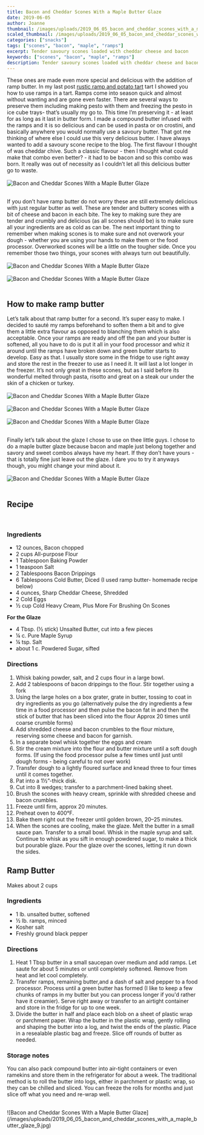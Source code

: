 ```yaml
---
title: Bacon and Cheddar Scones With a Maple Butter Glaze
date: 2019-06-05
author: Joanne
thumbnail: /images/uploads/2019_06_05_bacon_and_cheddar_scones_with_a_maple_butter_glaze_1.jpg
scaled_thumbnail: /images/uploads/2019_06_05_bacon_and_cheddar_scones_with_a_maple_butter_glaze_0.jpg
categories: ["snacks"]
tags: ["scones", "bacon", "maple", "ramps"]
excerpt: Tender savoury scones loaded with cheddar cheese and bacon
keywords: ["scones", "bacon", "maple", "ramps"]
description: Tender savoury scones loaded with cheddar cheese and bacon
---
```


These ones are made even more special and delicious with the addition of ramp butter. In my last post [rustic ramp and potato tart](https://www.oliveandmango.com/rustic-ramp-and-potato-tart/) tart I showed you how to use ramps in a tart. Ramps come into season quick and almost without wanting and are gone even faster. There are several ways to preserve them including making pesto with them and freezing the pesto in ice cube trays- that’s usually my go to. This time I’m preserving it - at least for as long as it last in butter form. I made a compound butter infused with the ramps and it is so delicious and can be used in pasta or on crostini, and basically anywhere you would normally use a savoury butter. That got me thinking of where else I could use this very delicious butter.  I have always wanted to add a savoury scone recipe to the blog. The first flavour I thought of was cheddar chive. Such a classic flavour - then I thought what could make that combo even better? - it had to be bacon and so this combo was born. It really was out of necessity as I couldn’t let all this delicious butter go to waste. 
</br>
</br>
![Bacon and Cheddar Scones With a Maple Butter Glaze](/images/uploads/2019_06_05_bacon_and_cheddar_scones_with_a_maple_butter_glaze_2.jpg)
</br>
</br>

If you don’t have ramp butter do not worry these are still extremely delicious with just regular butter as well. These are tender and buttery scones with a bit of cheese and bacon in each bite. The key to making sure they are tender and crumbly and delicious (as all scones should be) is to make sure all your ingredients are as cold as can be. The next important thing to remember when making scones is to make sure and not overwork your dough - whether you are using your hands to make them or the food processor. Overworked scones will be a little on the tougher side. Once you remember those two things, your scones with always turn out beautifully. 
</br>
</br>
![Bacon and Cheddar Scones With a Maple Butter Glaze](/images/uploads/2019_06_05_bacon_and_cheddar_scones_with_a_maple_butter_glaze_3.jpg)
</br>
</br>
![Bacon and Cheddar Scones With a Maple Butter Glaze](/images/uploads/2019_06_05_bacon_and_cheddar_scones_with_a_maple_butter_glaze_4.jpg)
</br>
</br>

## How to make ramp butter
Let’s talk about that ramp butter for a second. It’s super easy to make. I decided to sauté my ramps beforehand to soften them a bit and to give them a little extra flavour as opposed to blanching them which is also acceptable. Once your ramps are ready and off the pan and your butter is softened, all you have to do is put it all in your food processor and whiz it around until the ramps have broken down and green butter starts to develop. Easy as that. I usually store some in the fridge to use right away and store the rest in the freezer to use as I need it. It will last a lot longer in the freezer. It’s not only great in these scones, but as I said before its wonderful melted through pasta, risotto and great on a steak our under the skin of a chicken or turkey. 
</br>
</br>
![Bacon and Cheddar Scones With a Maple Butter Glaze](/images/uploads/2019_06_05_bacon_and_cheddar_scones_with_a_maple_butter_glaze_5.jpg)
</br>
</br>
![Bacon and Cheddar Scones With a Maple Butter Glaze](/images/uploads/2019_06_05_bacon_and_cheddar_scones_with_a_maple_butter_glaze_6.jpg)
</br>
</br>
![Bacon and Cheddar Scones With a Maple Butter Glaze](/images/uploads/2019_06_05_bacon_and_cheddar_scones_with_a_maple_butter_glaze_7.jpg)
</br>
</br>

Finally let’s talk about the glaze I chose to use on thee little guys. I chose to do a maple butter glaze because bacon and maple just  belong together and savory and sweet combos always have my heart. If they don’t have yours - that is totally fine just leave out the glaze. I dare you to try it anyways though, you might change your mind about it. 
</br>
</br>
![Bacon and Cheddar Scones With a Maple Butter Glaze](/images/uploads/2019_06_05_bacon_and_cheddar_scones_with_a_maple_butter_glaze_8.jpg)
</br>
</br>

## Recipe
</br>

### Ingredients 

* <span itemprop="ingredients">12 ounces, Bacon chopped </span>
* <span itemprop="ingredients">2 cups All-purpose Flour</span>
* <span itemprop="ingredients">1 Tablespoon Baking Powder</span>
* <span itemprop="ingredients">1 teaspoon Salt</span>
* <span itemprop="ingredients">2 Tablespoons Bacon Drippings</span>
* <span itemprop="ingredients">6 Tablespoons Cold Butter, Diced (I used ramp butter- homemade recipe below) </span>
* <span itemprop="ingredients">4 ounces, Sharp Cheddar Cheese, Shredded</span>
* <span itemprop="ingredients">2 Cold Eggs</span>
* <span itemprop="ingredients">&frac12; cup Cold Heavy Cream, Plus More For Brushing On Scones</span>

__For the Glaze__

* <span itemprop="ingredients"> 4 Tbsp. (&frac12; stick) Unsalted Butter, cut into a few pieces</span>
* <span itemprop="ingredients"> ¼ c. Pure Maple Syrup </span>
* <span itemprop="ingredients"> ¼ tsp. Salt</span>
* <span itemprop="ingredients"> about 1 c. Powdered Sugar, sifted</span>

### Directions

1. Whisk baking powder, salt, and 2 cups flour in a large bowl.
2. Add 2 tablespoons of bacon drippings to the flour. Stir together using a fork
3. Using the large holes on a box grater, grate in butter, tossing to coat in dry ingredients as you go (alternatively pulse the dry ingredients a few time in a food processor and then pulse the bacon fat in and then the stick of butter that has been sliced into the flour Approx 20 times until coarse crumble forms)
4. Add shredded cheese and bacon crumbles to the flour mixture, reserving some cheese and bacon for garnish. 
5. In a separate bowl whisk together the eggs and cream
6. Stir the cream mixture into the flour and butter mixture until a soft dough forms. (If using the food processor pulse a few times until just until dough forms - being careful to not over work)
7. Transfer dough to a lightly floured surface and knead three to four times until it comes together.
8. Pat into a 1½”-thick disk.
9. Cut into 8 wedges; transfer to a parchment-lined baking sheet.
10. Brush the scones with heavy cream, sprinkle with shredded cheese and bacon crumbles.
11. Freeze until firm, approx 20 minutes.
12. Preheat oven to 400°F.
13. Bake them right out the freezer until golden brown, 20–25 minutes.
14. When the scones are cooling, make the glaze. Melt the butter in a small sauce pan. Transfer to a small bowl. Whisk in the maple syrup and salt. Continue to whisk as you sift in enough powdered sugar, to make a thick but pourable glaze. Pour the glaze over the scones, letting it run down the sides.


## Ramp Butter
Makes about 2 cups

### Ingredients

* 1 lb. unsalted butter, softened
* &frac12; lb. ramps, minced
* Kosher salt
* Freshly ground black pepper

### Directions

1. Heat 1 Tbsp butter in a small saucepan over medium and add ramps. Let saute for about 5 minutes or until completely softened. Remove from heat and let cool completely.
2. Transfer ramps, remaining butter,and a dash of salt and pepper to a food processor. Process until a green butter has formed (I like to keep a few chunks of ramps in my butter but you can process longer if you'd rather have it creamier). Serve right away or transfer to an airtight container and store in the fridge for up to one week.
3. Divide the butter in half and place each blob on a sheet of plastic wrap or parchment paper. Wrap the butter in the plastic wrap, gently rolling and shaping the butter into a log, and twist the ends of the plastic. Place in a resealable plastic bag and freeze. Slice off rounds of butter as needed.

### Storage notes
You can also pack compound butter into air-tight containers or even ramekins and store them in the refrigerator for about a week. The traditional method is to roll the butter into logs, either in parchment or plastic wrap, so they can be chilled and sliced. You can freeze the rolls for months and just slice off what you need and re-wrap well.

</br>
![Bacon and Cheddar Scones With a Maple Butter Glaze](/images/uploads/2019_06_05_bacon_and_cheddar_scones_with_a_maple_butter_glaze_9.jpg)